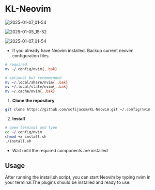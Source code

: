 # KL-Neovim

![2025-01-07_01-54](https://github.com/user-attachments/assets/bdf6f0c6-d5fc-414c-b70d-9509bfb69479)

 
![2025-01-05_15-52](https://github.com/user-attachments/assets/7077a408-5250-464d-abe3-24143a69401e)

 
![2025-01-07_01-54](https://github.com/user-attachments/assets/1ee291fc-4156-43f7-b446-bfefe85bbace)


- If you already have Neovim installed. Backup current neovim configuration files.

```sh
# required
mv ~/.config/nvim{,.bak}

# optional but recommended
mv ~/.local/share/nvim{,.bak}
mv ~/.local/state/nvim{,.bak}
mv ~/.cache/nvim{,.bak}
```

1. **Clone the repository**

```sh
git clone https://github.com/sofijacom/KL-Neovim.git ~/.config/nvim
```

2. **Install**
```bash
# open terminal and type
cd ~/.config/nvim
chmod +x install.sh
./install.sh
```
   
- Wait until the required components are installed

## Usage
After running the install.sh script, you can start Neovim by typing nvim in your terminal.The plugins should be installed and ready to use.
